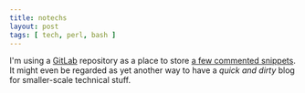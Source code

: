 ```yaml
---
title: notechs
layout: post
tags: [ tech, perl, bash ]
---
```


I'm using a [GitLab][] repository as a place to store [a few commented snippets][notechs-snippets].
It might even be regarded as yet another way to have a *quick and dirty* blog for smaller-scale
technical stuff.

[GitLab]: https://gitlab.com/
[notechs-snippets]: https://gitlab.com/polettix/notechs/snippets
